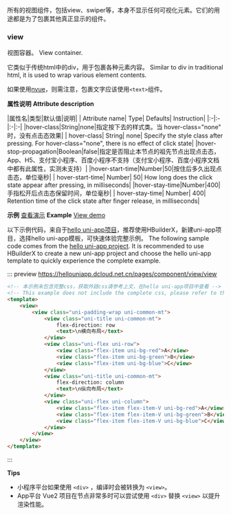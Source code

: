 所有的视图组件，包括view、swiper等，本身不显示任何可视化元素。它们的用途都是为了包裹其他真正显示的组件。

### view

视图容器。
View container.

它类似于传统html中的div，用于包裹各种元素内容。
Similar to div in traditional html, it is used to wrap various element contents.

如果使用[nvue](https://uniapp.dcloud.io/tutorial/nvue-outline)，则需注意，包裹文字应该使用`<text>`组件。

**属性说明**
**Attribute description**

|属性名|类型|默认值|说明|
| Attribute name| Type| Defaults| Instruction|
|:-|:-|:-|:-|
|hover-class|String|none|指定按下去的样式类。当 hover-class="none" 时，没有点击态效果|
| hover-class| String| none| Specify the style class after pressing. For hover-class="none", there is no effect of click state|
|hover-stop-propagation|Boolean|false|指定是否阻止本节点的祖先节点出现点击态，App、H5、支付宝小程序、百度小程序不支持（支付宝小程序、百度小程序文档中都有此属性，实测未支持）|
|hover-start-time|Number|50|按住后多久出现点击态，单位毫秒|
| hover-start-time| Number| 50| How long does the click state appear after pressing, in milliseconds|
|hover-stay-time|Number|400|手指松开后点击态保留时间，单位毫秒|
| hover-stay-time| Number| 400| Retention time of the click state after finger release, in milliseconds|

**示例** [查看演示](https://hellouniapp.dcloud.net.cn/pages/component/view/view)
**Example** [View demo](https://hellouniapp.dcloud.net.cn/pages/component/view/view)

以下示例代码，来自于[hello uni-app项目](https://github.com/dcloudio/hello-uniapp)，推荐使用HBuilderX，新建uni-app项目，选择hello uni-app模板，可快速体验完整示例。
The following sample code comes from the [hello uni-app project](https://github.com/dcloudio/hello-uniapp). It is recommended to use HBuilderX to create a new uni-app project and choose the hello uni-app template to quickly experience the complete example.

::: preview https://hellouniapp.dcloud.net.cn/pages/component/view/view

```html
<!-- 本示例未包含完整css，获取外链css请参考上文，在hello uni-app项目中查看 -->
<!-- This example does not include the complete css, please refer to the above to obtain the external css. View it in the hello uni-app project -->
<template>
    <view>
        <view class="uni-padding-wrap uni-common-mt">
            <view class="uni-title uni-common-mt">
                flex-direction: row
                <text>\n横向布局</text>
            </view>
            <view class="uni-flex uni-row">
                <view class="flex-item uni-bg-red">A</view>
                <view class="flex-item uni-bg-green">B</view>
                <view class="flex-item uni-bg-blue">C</view>
            </view>
            <view class="uni-title uni-common-mt">
                flex-direction: column
                <text>\n纵向布局</text>
            </view>
            <view class="uni-flex uni-column">
                <view class="flex-item flex-item-V uni-bg-red">A</view>
                <view class="flex-item flex-item-V uni-bg-green">B</view>
                <view class="flex-item flex-item-V uni-bg-blue">C</view>
            </view>
        </view>
    </view>
</template>
```
:::

**Tips**

- 小程序平台如果使用 `<div>` ，编译时会被转换为 `<view>`。
- App平台 Vue2 项目在节点非常多时可以尝试使用 `<div>` 替换 `<view>` 以提升渲染性能。
